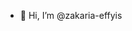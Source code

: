 - 👋 Hi, I’m @zakaria-effyis


<!---
zakaria-effyis/zakaria-effyis is a ✨ special ✨ repository because its `README.md` (this file) appears on your GitHub profile.
You can click the Preview link to take a look at your changes.
--->
